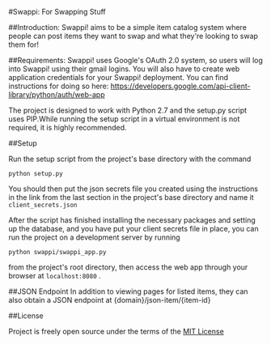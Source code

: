 #Swappi: For Swapping Stuff

##Introduction:
Swappi! aims to be a simple item catalog system where people can post items
they want to swap and what they're looking to swap them for!

##Requirements:
Swappi! uses Google's OAuth 2.0 system, so users will log into Swappi! using
their gmail logins. You will also have to create web application credentials
for your Swappi! deployment. You can find instructions for doing so here:
https://developers.google.com/api-client-library/python/auth/web-app

The project is designed to work with Python 2.7 and the setup.py script uses
PIP.While running the setup script in a virtual environment is not required,
it is highly recommended.

##Setup

Run the setup script from the project's base directory with the command
```
python setup.py
```
You should then put the json secrets file you created using the instructions
in the link from the last section in the project's base directory and name it
`client_secrets.json`

After the script has finished installing the necessary packages and setting up
the database, and you have put your client secrets file in place,
you can run the project on a development server by running
```
python swappi/swappi_app.py
```
from the project's root directory, then access the web app through your browser
at `localhost:8080` .

##JSON Endpoint
In addition to viewing pages for listed items, they can also obtain a JSON endpoint
at {domain}/json-item/{item-id}

##License

Project is freely open source under the terms of the
[MIT License](http://choosealicense.com/licenses/mit/)